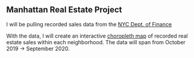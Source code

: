## Manhattan Real Estate Project

I will be pulling recorded sales data from the [NYC Dept. of Finance](https://www1.nyc.gov/site/finance/taxes/property-rolling-sales-data.page)

With the data, I will create an interactive [choropleth map](https://observablehq.com/@d3/choropleth) of recorded real estate sales within each neighborhood. The data will span from October 2019 -> September 2020. 


